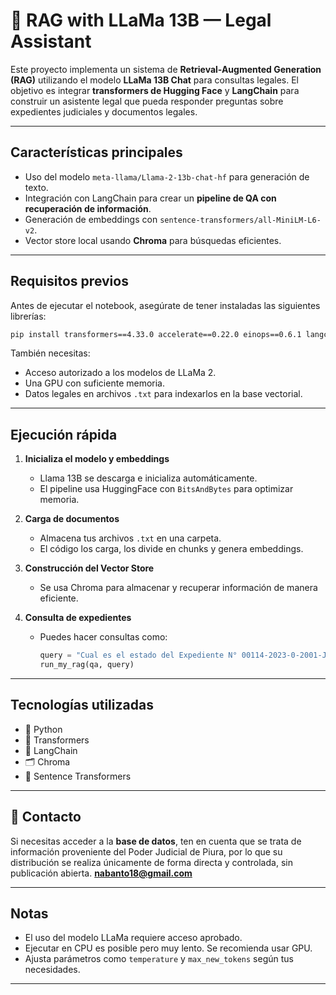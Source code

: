 # 🦙 RAG with LLaMa 13B — Legal Assistant

Este proyecto implementa un sistema de **Retrieval-Augmented Generation (RAG)** utilizando el modelo **LLaMa 13B Chat** para consultas legales. El objetivo es integrar **transformers de Hugging Face** y **LangChain** para construir un asistente legal que pueda responder preguntas sobre expedientes judiciales y documentos legales.

---

## Características principales

- Uso del modelo `meta-llama/Llama-2-13b-chat-hf` para generación de texto.  
- Integración con LangChain para crear un **pipeline de QA con recuperación de información**.  
- Generación de embeddings con `sentence-transformers/all-MiniLM-L6-v2`.  
- Vector store local usando **Chroma** para búsquedas eficientes.  


---

## Requisitos previos

Antes de ejecutar el notebook, asegúrate de tener instaladas las siguientes librerías:

```bash
pip install transformers==4.33.0 accelerate==0.22.0 einops==0.6.1 langchain==0.0.300 xformers==0.0.21 bitsandbytes==0.41.1 sentence_transformers==2.2.2 chromadb==0.4.12
```

También necesitas:
- Acceso autorizado a los modelos de LLaMa 2.  
- Una GPU con suficiente memoria.  
- Datos legales en archivos `.txt` para indexarlos en la base vectorial.

---

## Ejecución rápida

1. **Inicializa el modelo y embeddings**  
   - Llama 13B se descarga e inicializa automáticamente.  
   - El pipeline usa HuggingFace con `BitsAndBytes` para optimizar memoria.

2. **Carga de documentos**  
   - Almacena tus archivos `.txt` en una carpeta.
   - El código los carga, los divide en chunks y genera embeddings.

3. **Construcción del Vector Store**  
   - Se usa Chroma para almacenar y recuperar información de manera eficiente.

4. **Consulta de expedientes**  
   - Puedes hacer consultas como:
     ```python
     query = "Cual es el estado del Expediente N° 00114-2023-0-2001-JP-FC-07"
     run_my_rag(qa, query)
     ```

---

## Tecnologías utilizadas

- 🐍 Python  
- 🤗 Transformers  
- 🧠 LangChain  
- 🗂️ Chroma  
- 🔢 Sentence Transformers

---


## 📨 Contacto

Si necesitas acceder a la **base de datos**, ten en cuenta que se trata de información proveniente del Poder Judicial de Piura, por lo que su distribución se realiza únicamente de forma directa y controlada, sin publicación abierta.
 **nabanto18@gmail.com**

---

## Notas

- El uso del modelo LLaMa requiere acceso aprobado.  
- Ejecutar en CPU es posible pero muy lento. Se recomienda usar GPU.  
- Ajusta parámetros como `temperature` y `max_new_tokens` según tus necesidades.

---

